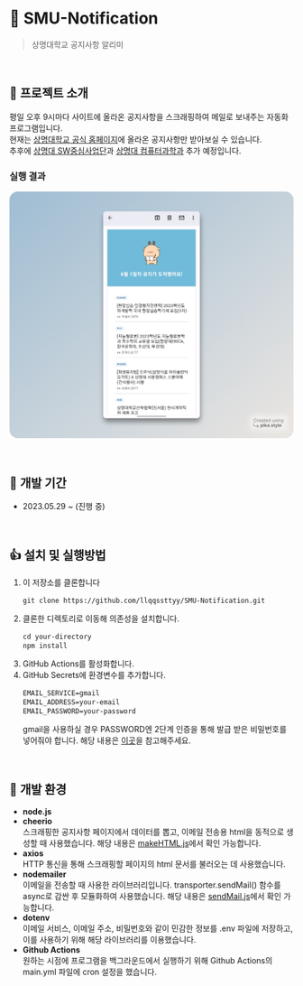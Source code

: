 # 🦌 SMU-Notification
> 상명대학교 공지사항 알리미
<br/>

## 👋 프로젝트 소개
평일 오후 9시마다 사이트에 올라온 공지사항을 스크래핑하여 메일로 보내주는 자동화 프로그램입니다.  
현재는 [상명대학교 공식 홈페이지](https://www.smu.ac.kr/ko/index.do)에 올라온 공지사항만 받아보실 수 있습니다.  
추후에 [상명대 SW중심사업단](https://swai.smu.ac.kr/)과 [상명대 컴퓨터과학과](https://cs.smu.ac.kr/cs/index.do) 추가 예정입니다.

### 실행 결과
![result](imgs/result.png)

<br/>

## 👏 개발 기간
- 2023.05.29 ~ (진행 중)

<br/>

## 👍 설치 및 실행방법  

1. 이 저장소를 클론합니다
   ```
   git clone https://github.com/llqqssttyy/SMU-Notification.git
   ```
2. 클론한 디렉토리로 이동해 의존성을 설치합니다.
   ```
   cd your-directory
   npm install
   ```
4. GitHub Actions를 활성화합니다.
3. GitHub Secrets에 환경변수를 추가합니다. 
   ```
   EMAIL_SERVICE=gmail
   EMAIL_ADDRESS=your-email
   EMAIL_PASSWORD=your-password
   ```
   gmail을 사용하실 경우 PASSWORD엔 2단계 인증을 통해 발급 받은 비밀번호를 넣어줘야 합니다. 해당 내용은 [이곳](https://github.com/llqqssttyy/TIL/blob/main/Crawling/Chapter4.md#gmail-2%EB%8B%A8%EA%B3%84-%EC%9D%B8%EC%A6%9D-%EC%84%A4%EC%A0%95)을 참고해주세요.

<br/>

## 👐 개발 환경
- **node.js**
- **cheerio**  
  스크래핑한 공지사항 페이지에서 데이터를 뽑고, 이메일 전송용 html을 동적으로 생성할 때 사용했습니다. 해당 내용은 [makeHTML.js](https://github.com/llqqssttyy/SMU-Notification/blob/main/utility/makeHTML.js)에서 확인 가능합니다.
- **axios**  
  HTTP 통신을 통해 스크래핑할 페이지의 html 문서를 불러오는 데 사용했습니다.
- **nodemailer**  
  이메일을 전송할 때 사용한 라이브러리입니다. transporter.sendMail() 함수를 async로 감싼 후 모듈화하여 사용했습니다. 해당 내용은 [sendMail.js](https://github.com/llqqssttyy/SMU-Notification/blob/main/utility/sendMail.js)에서 확인 가능합니다.
- **dotenv**  
  이메일 서비스, 이메일 주소, 비밀번호와 같이 민감한 정보를 .env 파일에 저장하고, 이를 사용하기 위해 해당 라이브러리를 이용했습니다.
- **Github Actions**  
  원하는 시점에 프로그램을 백그라운드에서 실행하기 위해 Github Actions의 main.yml 파일에 cron 설정을 했습니다.
